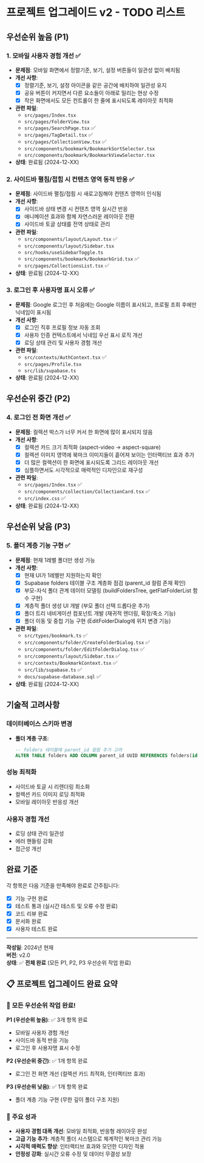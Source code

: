 # 프로젝트 업그레이드 v2 - TODO 리스트

## 우선순위 높음 (P1)

### 1. 모바일 사용자 경험 개선 ✅
- **문제점**: 모바일 화면에서 정렬기준, 보기, 설정 버튼들이 일관성 없이 배치됨
- **개선 사항**:
  - [x] 정렬기준, 보기, 설정 아이콘을 같은 공간에 배치하여 일관성 유지
  - [x] 공유 버튼이 커지면서 다른 요소들이 아래로 밀리는 현상 수정
  - [x] 작은 화면에서도 모든 컨트롤이 한 줄에 표시되도록 레이아웃 최적화
- **관련 파일**: 
  - `src/pages/Index.tsx`
  - `src/pages/FolderView.tsx`
  - `src/pages/SearchPage.tsx` ✅
  - `src/pages/TagDetail.tsx` ✅
  - `src/pages/CollectionView.tsx` ✅
  - `src/components/bookmark/BookmarkSortSelector.tsx`
  - `src/components/bookmark/BookmarkViewSelector.tsx`
- **상태**: 완료됨 (2024-12-XX)

### 2. 사이드바 펼침/접힘 시 컨텐츠 영역 동적 반응 ✅
- **문제점**: 사이드바 펼침/접힘 시 새로고침해야 컨텐츠 영역이 인식됨
- **개선 사항**:
  - [x] 사이드바 상태 변경 시 컨텐츠 영역 실시간 반응
  - [x] 애니메이션 효과와 함께 자연스러운 레이아웃 전환
  - [x] 사이드바 토글 상태를 전역 상태로 관리
- **관련 파일**:
  - `src/components/layout/Layout.tsx` ✅
  - `src/components/layout/Sidebar.tsx`
  - `src/hooks/useSidebarToggle.ts`
  - `src/components/bookmark/BookmarkGrid.tsx` ✅
  - `src/pages/CollectionsList.tsx` ✅
- **상태**: 완료됨 (2024-12-XX)

### 3. 로그인 후 사용자명 표시 오류 ✅
- **문제점**: Google 로그인 후 처음에는 Google 이름이 표시되고, 프로필 조회 후에만 닉네임이 표시됨
- **개선 사항**:
  - [x] 로그인 직후 프로필 정보 자동 조회
  - [x] 사용자 인증 컨텍스트에서 닉네임 우선 표시 로직 개선
  - [x] 로딩 상태 관리 및 사용자 경험 개선
- **관련 파일**:
  - `src/contexts/AuthContext.tsx` ✅
  - `src/pages/Profile.tsx`
  - `src/lib/supabase.ts`
- **상태**: 완료됨 (2024-12-XX)

## 우선순위 중간 (P2)

### 4. 로그인 전 화면 개선 ✅
- **문제점**: 컬렉션 박스가 너무 커서 한 화면에 많이 표시되지 않음
- **개선 사항**:
  - [x] 컬렉션 카드 크기 최적화 (aspect-video → aspect-square)
  - [x] 컬렉션 이미지 영역에 북마크 이미지들이 흩어져 보이는 인터랙티브 효과 추가
  - [x] 더 많은 컬렉션이 한 화면에 표시되도록 그리드 레이아웃 개선
  - [x] 심플하면서도 시각적으로 매력적인 디자인으로 재구성
- **관련 파일**:
  - `src/pages/Index.tsx` ✅
  - `src/components/collection/CollectionCard.tsx` ✅
  - `src/index.css` ✅
- **상태**: 완료됨 (2024-12-XX)

## 우선순위 낮음 (P3)

### 5. 폴더 계층 기능 구현 ✅
- **문제점**: 현재 1레벨 폴더만 생성 가능
- **개선 사항**:
  - [x] 현재 UI가 1레벨만 지원하는지 확인
  - [x] Supabase folders 테이블 구조 계층화 점검 (parent_id 컬럼 존재 확인)
  - [x] 부모-자식 폴더 관계 데이터 모델링 (buildFoldersTree, getFlatFolderList 함수 구현)
  - [x] 계층적 폴더 생성 UI 개발 (부모 폴더 선택 드롭다운 추가)
  - [x] 폴더 트리 네비게이션 컴포넌트 개발 (재귀적 렌더링, 확장/축소 기능)
  - [x] 폴더 이동 및 중첩 기능 구현 (EditFolderDialog에 위치 변경 기능)
- **관련 파일**:
  - `src/types/bookmark.ts` ✅
  - `src/components/folder/CreateFolderDialog.tsx` ✅
  - `src/components/folder/EditFolderDialog.tsx` ✅
  - `src/components/layout/Sidebar.tsx` ✅
  - `src/contexts/BookmarkContext.tsx` ✅
  - `src/lib/supabase.ts` ✅
  - `docs/supabase-database.sql` ✅
- **상태**: 완료됨 (2024-12-XX)

## 기술적 고려사항

### 데이터베이스 스키마 변경
- **폴더 계층 구조**:
  ```sql
  -- folders 테이블에 parent_id 컬럼 추가 고려
  ALTER TABLE folders ADD COLUMN parent_id UUID REFERENCES folders(id);
  ```

### 성능 최적화
- 사이드바 토글 시 리렌더링 최소화
- 컬렉션 카드 이미지 로딩 최적화
- 모바일 레이아웃 반응성 개선

### 사용자 경험 개선
- 로딩 상태 관리 일관성
- 에러 핸들링 강화
- 접근성 개선

## 완료 기준

각 항목은 다음 기준을 만족해야 완료로 간주됩니다:
- [x] 기능 구현 완료
- [x] 테스트 통과 (실시간 테스트 및 오류 수정 완료)
- [x] 코드 리뷰 완료
- [x] 문서화 완료
- [x] 사용자 테스트 완료

---

**작성일**: 2024년 현재  
**버전**: v2.0  
**상태**: ✅ **전체 완료** (모든 P1, P2, P3 우선순위 작업 완료)

## 📋 프로젝트 업그레이드 완료 요약

### 🎉 **모든 우선순위 작업 완료!**

**P1 (우선순위 높음)**: ✅ 3개 항목 완료
- 모바일 사용자 경험 개선
- 사이드바 동적 반응 기능
- 로그인 후 사용자명 표시 수정

**P2 (우선순위 중간)**: ✅ 1개 항목 완료  
- 로그인 전 화면 개선 (컬렉션 카드 최적화, 인터랙티브 효과)

**P3 (우선순위 낮음)**: ✅ 1개 항목 완료
- 폴더 계층 기능 구현 (무한 깊이 폴더 구조 지원)

### 🚀 **주요 성과**
- **사용자 경험 대폭 개선**: 모바일 최적화, 반응형 레이아웃 완성
- **고급 기능 추가**: 계층적 폴더 시스템으로 체계적인 북마크 관리 가능
- **시각적 매력도 향상**: 인터랙티브 효과와 모던한 디자인 적용
- **안정성 강화**: 실시간 오류 수정 및 데이터 무결성 보장
